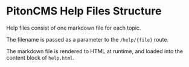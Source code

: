 # PitonCMS Help Files Structure

Help files consist of one markdown file for each topic.

The filename is passed as a parameter to the `/help/{file}` route.

The markdown file is rendered to HTML at runtime, and loaded into the content block of `help.html`.
